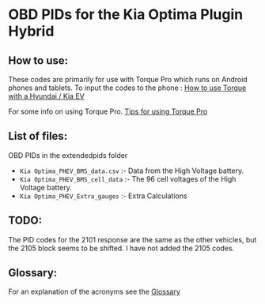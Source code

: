 # OBD PIDs for the Kia Optima Plugin Hybrid

## How to use:

These codes are primarily for use with Torque Pro which runs on Android phones and tablets.
To input the codes to the phone : [How to use Torque with a Hyundai / Kia EV](https://jejusoul.github.io/OBD-PIDs-for-HKMC-EVs/)

For some info on using Torque Pro. [Tips for using Torque Pro](https://jejusoul.github.io/OBD-PIDs-for-HKMC-EVs/tips.html)

## List of files: 

OBD PIDs in the extendedpids folder 

- `Kia Optima_PHEV_BMS_data.csv`  :- Data from the High Voltage battery.
- `Kia Optima_PHEV_BMS_cell_data` :- The 96 cell voltages of the High Voltage battery.
- `Kia Optima_PHEV_Extra_gauges`  :- Extra Calculations

## TODO:
The PID codes for the 2101 response are the same as the other vehicles, but the 2105 block seems to be shifted.
I have not added the 2105 codes.

## Glossary:

For an explanation of the acronyms see the [Glossary](https://jejusoul.github.io/OBD-PIDs-for-HKMC-EVs/glossary.html)
